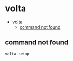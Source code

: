 # volta

- [volta](#volta)
  - [command not found](#command-not-found)

## command not found

```shell
volta setup
```
